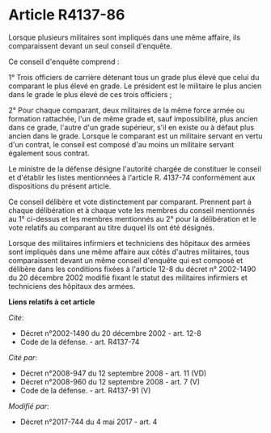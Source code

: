 # Article R4137-86

Lorsque plusieurs militaires sont impliqués dans une même affaire, ils comparaissent devant un seul conseil d'enquête.

Ce conseil d'enquête comprend :

1° Trois officiers de carrière détenant tous un grade plus élevé que celui du comparant le plus élevé en grade. Le président
est le militaire le plus ancien dans le grade le plus élevé de ces trois officiers ;

2° Pour chaque comparant, deux militaires de la même force armée ou formation rattachée, l'un de même grade et, sauf
impossibilité, plus ancien dans ce grade, l'autre d'un grade supérieur, s'il en existe ou à défaut plus ancien dans le grade.
Lorsque le comparant est un militaire servant en vertu d'un contrat, le conseil est composé d'au moins un militaire servant
également sous contrat.

Le ministre de la défense désigne l'autorité chargée de constituer le conseil et d'établir les listes mentionnées à l'article
R. 4137-74 conformément aux dispositions du présent article.

Ce conseil délibère et vote distinctement par comparant. Prennent part à chaque délibération et à chaque vote les membres du
conseil mentionnés au 1° ci-dessus et les membres mentionnés au 2° pour la délibération et le vote relatifs au comparant au
titre duquel ils ont été désignés.

Lorsque des militaires infirmiers et techniciens des hôpitaux des armées sont impliqués dans une même affaire aux côtés
d'autres militaires, tous comparaissent devant un même conseil d'enquête qui est composé et délibère dans les conditions
fixées à l'article 12-8 du décret n° 2002-1490 du 20 décembre 2002 modifié fixant le statut des militaires infirmiers et
techniciens des hôpitaux des armées.

**Liens relatifs à cet article**

_Cite_:

  - Décret n°2002-1490 du 20 décembre 2002 - art. 12-8
  - Code de la défense. - art. R4137-74

_Cité par_:

  - Décret n°2008-947 du 12 septembre 2008 - art. 11 (VD)
  - Décret n°2008-960 du 12 septembre 2008 - art. 7 (V)
  - Code de la défense. - art. R4137-91 (V)

_Modifié par_:

  - Décret n°2017-744 du 4 mai 2017 - art. 4
